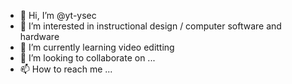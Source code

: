 - 👋 Hi, I’m @yt-ysec
- 👀 I’m interested in instructional design / computer software and hardware 
- 🌱 I’m currently learning video editting
- 💞️ I’m looking to collaborate on ...
- 📫 How to reach me ...

<!---
yt-ysec/yt-ysec is a ✨ special ✨ repository because its `README.md` (this file) appears on your GitHub profile.
You can click the Preview link to take a look at your changes.
--->
